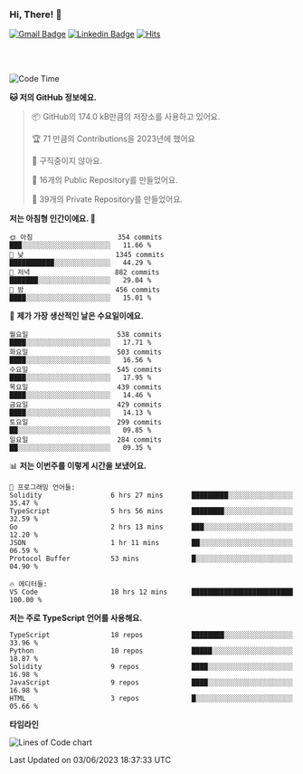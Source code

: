 ### Hi, There! 👋


[![Gmail Badge](https://img.shields.io/badge/-725psh@gmail.com-c14438?style=flat&logo=Gmail&logoColor=white&link=mailto:725psh@gmail.com)](mailto:725psh@gmail.com) 
[![Linkedin Badge](https://img.shields.io/badge/-soohanpark-0072b1?style=flat&logo=Linkedin&logoColor=white&link=https://www.linkedin.com/in/soohanpark/)](https://www.linkedin.com/in/soohanpark/) 
[![Hits](https://hits.seeyoufarm.com/api/count/incr/badge.svg?url=https%3A%2F%2Fgithub.com%2FSoohan-Park&count_bg=%23000000&title_bg=%23828282&icon=gradle.svg&icon_color=%23FFFFFF&title=Visited&edge_flat=false)](https://hits.seeyoufarm.com)  

<br />
<br />

<!--START_SECTION:waka-->
![Code Time](http://img.shields.io/badge/Code%20Time-948%20hrs%2051%20mins-blue)

**🐱 저의 GitHub 정보에요.** 

> 📦 GitHub의 174.0 kB만큼의 저장소를 사용하고 있어요. 
 > 
> 🏆 71 만큼의 Contributions을 2023년에 했어요
 > 
> 🚫 구직중이지 않아요.
 > 
> 📜 16개의 Public Repository를 만들었어요. 
 > 
> 🔑 39개의 Private Repository를 만들었어요. 
 > 
**저는 아침형 인간이에요. 🐤** 

```text
🌞 아침                     354 commits         ███░░░░░░░░░░░░░░░░░░░░░░   11.66 % 
🌆 낮　                     1345 commits        ███████████░░░░░░░░░░░░░░   44.29 % 
🌃 저녁                     882 commits         ███████░░░░░░░░░░░░░░░░░░   29.04 % 
🌙 밤　                     456 commits         ████░░░░░░░░░░░░░░░░░░░░░   15.01 % 
```
📅 **제가 가장 생산적인 날은 수요일이에요.** 

```text
월요일                      538 commits         ████░░░░░░░░░░░░░░░░░░░░░   17.71 % 
화요일                      503 commits         ████░░░░░░░░░░░░░░░░░░░░░   16.56 % 
수요일                      545 commits         ████░░░░░░░░░░░░░░░░░░░░░   17.95 % 
목요일                      439 commits         ████░░░░░░░░░░░░░░░░░░░░░   14.46 % 
금요일                      429 commits         ████░░░░░░░░░░░░░░░░░░░░░   14.13 % 
토요일                      299 commits         ██░░░░░░░░░░░░░░░░░░░░░░░   09.85 % 
일요일                      284 commits         ██░░░░░░░░░░░░░░░░░░░░░░░   09.35 % 
```


📊 **저는 이번주를 이렇게 시간을 보냈어요.** 

```text
💬 프로그래밍 언어들: 
Solidity                 6 hrs 27 mins       █████████░░░░░░░░░░░░░░░░   35.47 % 
TypeScript               5 hrs 56 mins       ████████░░░░░░░░░░░░░░░░░   32.59 % 
Go                       2 hrs 13 mins       ███░░░░░░░░░░░░░░░░░░░░░░   12.20 % 
JSON                     1 hr 11 mins        ██░░░░░░░░░░░░░░░░░░░░░░░   06.59 % 
Protocol Buffer          53 mins             █░░░░░░░░░░░░░░░░░░░░░░░░   04.90 % 

🔥 에디터들: 
VS Code                  18 hrs 12 mins      █████████████████████████   100.00 % 
```

**저는 주로 TypeScript 언어를 사용해요.** 

```text
TypeScript               18 repos            ████████░░░░░░░░░░░░░░░░░   33.96 % 
Python                   10 repos            █████░░░░░░░░░░░░░░░░░░░░   18.87 % 
Solidity                 9 repos             ████░░░░░░░░░░░░░░░░░░░░░   16.98 % 
JavaScript               9 repos             ████░░░░░░░░░░░░░░░░░░░░░   16.98 % 
HTML                     3 repos             █░░░░░░░░░░░░░░░░░░░░░░░░   05.66 % 
```



**타임라인**

![Lines of Code chart](https://raw.githubusercontent.com/Soohan-Park/Soohan-Park/master/assets/bar_graph.png)


 Last Updated on 03/06/2023 18:37:33 UTC
<!--END_SECTION:waka-->
